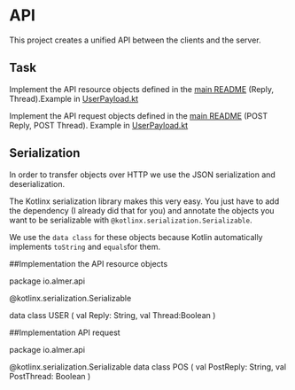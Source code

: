 # API
This project creates a unified API between the clients and the server.

## Task
Implement the API resource objects defined in the [main README](../README.md) (Reply, Thread).Example in
[UserPayload.kt](src/commonMain/kotlin/io/almer/api/User.kt)

Implement the API request objects defined in the [main README](../README.md) (POST Reply, POST Thread). Example in
[UserPayload.kt](src/commonMain/kotlin/io/almer/api/UserPayload.kt)

## Serialization
In order to transfer objects over HTTP we use the JSON serialization and deserialization.

The Kotlinx serialization library makes this very easy. You just have to add the dependency (I already did that for you)
and annotate the objects you want to be serializable with `@kotlinx.serialization.Serializable`.

We use the `data class` for these objects because Kotlin automatically implements `toString` and `equals`for them.

##Implementation the API resource objects

 package io.almer.api

  @kotlinx.serialization.Serializable

  data class USER
  (
  val Reply: String,
  val Thread:Boolean 
 )
  
##Implementation API request

 package io.almer.api

 @kotlinx.serialization.Serializable
 data class POS
 (
 val PostReply: String,
 val PostThread: Boolean
 )
